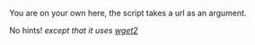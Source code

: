 You are on your own here, the script takes a url as an argument.

No hints!
*except that it uses [wget2](https://github.com/rockdaboot/wget2)*
